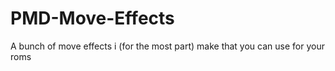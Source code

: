 # PMD-Move-Effects
A bunch of move effects i (for the most part) make that you can use for your roms
